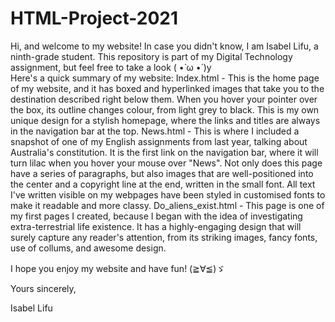 # HTML-Project-2021
Hi, and welcome to my website! 
In case you didn't know, I am Isabel Lifu, a ninth-grade student. This repository is part of my Digital Technology assignment, but feel free to take a look ( •̀ ω •́ )y\
Here's a quick summary of my website:
Index.html - This is the home page of my website, and it has boxed and hyperlinked images that take you to the destination described right below them. When you hover your pointer over the box, its outline changes colour, from light grey to black. This is my own unique design for a stylish homepage, where the links and titles are always in the navigation bar at the top.
News.html - This is where I included a snapshot of one of my English assignments from last year, talking about Australia's constitution. It is the first link on the navigation bar, where it will turn lilac when you hover your mouse over "News". Not only does this page have a series of paragraphs, but also images that are well-positioned into the center and a copyright line at the end, written in the small font. All text I've written visible on my webpages have been styled in customised fonts to make it readable and more classy.
Do_aliens_exist.html - This page is one of my first pages I created, because I began with the idea of investigating extra-terrestrial life existence. It has a highly-engaging design that will surely capture any reader's attention, from its striking images, fancy fonts, use of collums, and awesome design.


I hope you enjoy my website and have fun! (≧∀≦)ゞ

Yours sincerely, 

Isabel Lifu


